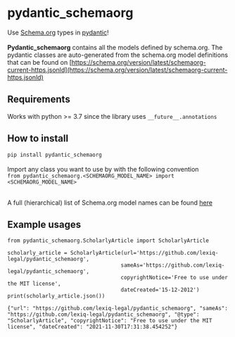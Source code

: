 # pydantic_schemaorg

Use [Schema.org](https://schema.org) types in [pydantic](https://pydantic-docs.helpmanual.io/)! <br> <br>
**Pydantic_schemaorg** contains all the models defined by schema.org. The pydantic classes are auto-generated from the
schema.org model definitions that can be found
on [https://schema.org/version/latest/schemaorg-current-https.jsonld](https://schema.org/version/latest/schemaorg-current-https.jsonld)

## Requirements
Works with python >= 3.7 since the library uses `__future__.annotations`

## How to install

```pip install pydantic_schemaorg```<br><br>
Import any class you want to use by with the following convention<br>
```from pydantic_schemaorg.<SCHEMAORG_MODEL_NAME> import <SCHEMAORG_MODEL_NAME>```<br><br>

A full (hierarchical) list of Schema.org model names can be found [here](https://schema.org/docs/full.html)

## Example usages

```
from pydantic_schemaorg.ScholarlyArticle import ScholarlyArticle

scholarly_article = ScholarlyArticle(url='https://github.com/lexiq-legal/pydantic_schemaorg',
                                    sameAs='https://github.com/lexiq-legal/pydantic_schemaorg',
                                    copyrightNotice='Free to use under the MIT license',
                                    dateCreated='15-12-2012')
print(scholarly_article.json())
```

```{"url": "https://github.com/lexiq-legal/pydantic_schemaorg", "sameAs": "https://github.com/lexiq-legal/pydantic_schemaorg", "@type": "ScholarlyArticle", "copyrightNotice": "Free to use under the MIT license", "dateCreated": "2021-11-30T17:31:38.454252"}```